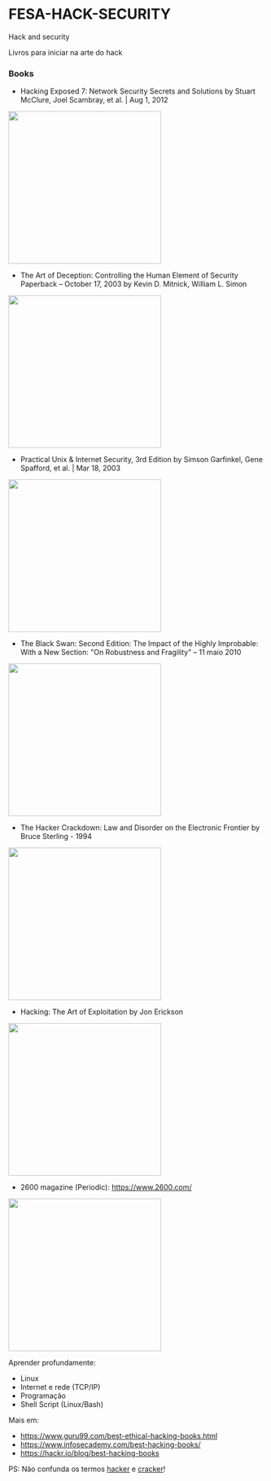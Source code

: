 # FESA-HACK-SECURITY
Hack and security

Livros para iniciar na arte do hack

### Books

- Hacking Exposed 7: Network Security Secrets and Solutions
by Stuart McClure, Joel Scambray, et al. | Aug 1, 2012

<img src="https://user-images.githubusercontent.com/916663/151279626-91efe737-fd01-4be4-a3bf-79cfebfba8a4.png" width="300">

- The Art of Deception: Controlling the Human Element of Security Paperback – October 17, 2003
by Kevin D. Mitnick, William L. Simon

<img src="https://user-images.githubusercontent.com/916663/151279831-6c99d00d-a6fe-4bf8-8f97-458def957f81.png" width="300">

- Practical Unix & Internet Security, 3rd Edition
by Simson Garfinkel, Gene Spafford, et al. | Mar 18, 2003

<img src="https://user-images.githubusercontent.com/916663/151280662-6af1ceab-57ed-4715-82df-7e4ff173db80.png" width="300">

- The Black Swan: Second Edition: The Impact of the Highly Improbable: With a New Section: "On Robustness and Fragility" – 11 maio 2010

<img src="https://user-images.githubusercontent.com/916663/151280997-247159b7-1c76-4b3a-9094-f65b3b55539f.png" width="300">

- The Hacker Crackdown: Law and Disorder on the Electronic Frontier by Bruce Sterling - 1994

<img src="https://www.gutenberg.org/cache/epub/101/pg101.cover.medium.jpg" width="300">

- Hacking: The Art of Exploitation by Jon Erickson

<img src="https://m.media-amazon.com/images/I/61BVSCejVSL._SX260_.jpg" width="300">

- 2600 magazine (Periodic): https://www.2600.com/

<img src="https://cdn.shopify.com/s/files/1/0837/3445/products/39-3-Cover1-small_large.png?v=1668063771" width="300px">



Aprender profundamente:
- Linux
- Internet e rede (TCP/IP)
- Programação
- Shell Script (Linux/Bash)

Mais em:

- https://www.guru99.com/best-ethical-hacking-books.html
- https://www.infosecademy.com/best-hacking-books/
- https://hackr.io/blog/best-hacking-books

PS: Não confunda os termos [hacker](https://en.wikipedia.org/wiki/Hacker) e [cracker](https://en.wikipedia.org/wiki/Security_hacker)!

